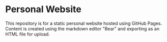 # Personal Website

This repository is for a static personal website hosted using GitHub Pages. Content is created using the markdown editor "Bear" and exporting as an HTML file for upload. 
